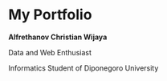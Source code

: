 # My Portfolio

**Alfrethanov Christian Wijaya**

Data and Web Enthusiast

Informatics Student of Diponegoro University
